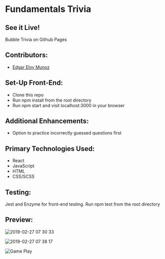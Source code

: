 # Fundamentals Trivia 

## See it Live! 
Bubble Trivia on Github Pages

## Contributors: 

- [Edgar Eloy Munoz](https://github.com/criteriamor)


## Set-Up Front-End:
- Clone this repo
- Run npm install from the root directory
- Run npm start and visit localhost:3000 in your browser


## Additional Enhancements: 
- Option to practice incorrectly guessed questions first 

## Primary Technologies Used:
- React
- JavaScript 
- HTML
- CSS/SCSS 

## Testing:
Jest and Enzyme for front-end testing.
Run npm test from the root directory


## Preview: 
![2019-02-27 07 30 33](https://user-images.githubusercontent.com/20582868/53497864-60fe5f00-3a62-11e9-94e8-3df902fb62cc.gif)

![2019-02-27 07 38 17](https://user-images.githubusercontent.com/20582868/53498118-e97cff80-3a62-11e9-9db8-1a2201262418.gif)

![Game Play](https://user-images.githubusercontent.com/20582868/53498118-e97cff80-3a62-11e9-9db8-1a2201262418.gif)
